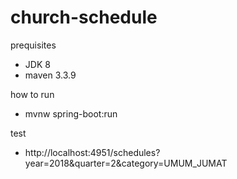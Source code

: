 # church-schedule
prequisites
- JDK 8
- maven 3.3.9

how to run
- mvnw spring-boot:run

test
- http://localhost:4951/schedules?year=2018&quarter=2&category=UMUM_JUMAT
